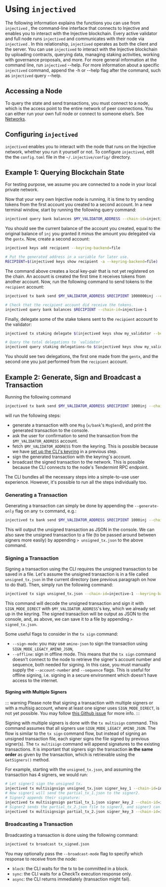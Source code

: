 <!--
order: 2
title: Using injectived
-->

# Using `injectived` 

The following information explains the functions you can use from `injectived` , the command-line interface that connects to Injective and enables you to interact with the Injective blockchain. Every active validator and full node runs `injectived`  and communicates with their node via `injectived` . In this relationship, `injectived`  operates as both the client and the server. You can use `injectived`  to interact with the Injective blockchain by uploading contracts, querying data, managing staking activities, working with governance proposals, and more. For more general information at the command line, run `injectived`  --help. For more information about a specific `injectived`  command, append the -h or --help flag after the command, such as `injectived`  query --help.

## Accessing a Node

To query the state and send transactions, you must connect to a node, which is the access point to the entire network of peer connections. You can either run your own full node or connect to someone else’s. See [Networks](../../networks/README.md).

## Configuring `injectived`

`injectived` enables you to interact with the node that runs on the Injective network, whether you run it yourself or not. To configure `injectived`, edit the the `config.toml` file in the `~/.injective/config/` directory.

## Example 1: Querying Blockchain State

For testing purpose, we assume you are connected to a node in your local private network.

Now that your very own Injective node is running, it is time to try sending tokens from the first account you created to a second account. In a new terminal window, start by running the following query command:

```bash
injectived query bank balances $MY_VALIDATOR_ADDRESS --chain-id=injective-1
```

You should see the current balance of the account you created, equal to the original balance of `inj` you granted it minus the amount you delegated via the `gentx`. Now, create a second account:

```bash
injectived keys add recipient --keyring-backend=file

# Put the generated address in a variable for later use.
RECIPIENT=$(injectived keys show recipient -a --keyring-backend=file)
```

The command above creates a local key-pair that is not yet registered on the chain. An account is created the first time it receives tokens from another account. Now, run the following command to send tokens to the `recipient` account:

```bash
injectived tx bank send $MY_VALIDATOR_ADDRESS $RECIPIENT 1000000inj --chain-id=injective-1 --keyring-backend=file

# Check that the recipient account did receive the tokens.
injectived query bank balances $RECIPIENT --chain-id=injective-1
```

Finally, delegate some of the stake tokens sent to the `recipient` account to the validator:

```bash
injectived tx staking delegate $(injectived keys show my_validator --bech val -a --keyring-backend=file) 500inj --from=recipient --chain-id=injective-1 --keyring-backend=file

# Query the total delegations to `validator`.
injectived query staking delegations-to $(injectived keys show my_validator --bech val -a --keyring-backend=file) --chain-id=injective-1
```

You should see two delegations, the first one made from the `gentx`, and the second one you just performed from the `recipient` account.

## Example 2: Generate, Sign and Broadcast a Transaction

Running the following command

```bash
injectived tx bank send $MY_VALIDATOR_ADDRESS $RECIPIENT 1000inj --chain-id=injective-1 --keyring-backend=file
```

will run the following steps:

- generate a transaction with one `Msg` (`x/bank`'s `MsgSend`), and print the generated transaction to the console.
- ask the user for confirmation to send the transaction from the `$MY_VALIDATOR_ADDRESS` account.
- fetch `$MY_VALIDATOR_ADDRESS` from the keyring. This is possible because we have [set up the CLI's keyring](./keyring.md) in a previous step.
- sign the generated transaction with the keyring's account.
- broadcast the signed transaction to the network. This is possible because the CLI connects to the node's Tendermint RPC endpoint.

The CLI bundles all the necessary steps into a simple-to-use user experience. However, it's possible to run all the steps individually too.

### Generating a Transaction

Generating a transaction can simply be done by appending the `--generate-only` flag on any `tx` command, e.g.:

```bash
injectived tx bank send $MY_VALIDATOR_ADDRESS $RECIPIENT 1000inj --chain-id=injective-1 --generate-only
```

This will output the unsigned transaction as JSON in the console. We can also save the unsigned transaction to a file (to be passed around between signers more easily) by appending `> unsigned_tx.json` to the above command.

### Signing a Transaction

Signing a transaction using the CLI requires the unsigned transaction to be saved in a file. Let's assume the unsigned transaction is in a file called `unsigned_tx.json` in the current directory (see previous paragraph on how to do that). Then, simply run the following command:

```bash
injectived tx sign unsigned_tx.json --chain-id=injective-1 --keyring-backend=file --from=$MY_VALIDATOR_ADDRESS
```

This command will decode the unsigned transaction and sign it with `SIGN_MODE_DIRECT` with `$MY_VALIDATOR_ADDRESS`'s key, which we already set up in the keyring. The signed transaction will be output as JSON to the console, and, as above, we can save it to a file by appending `> signed_tx.json`.

Some useful flags to consider in the `tx sign` command:

- `--sign-mode`: you may use `amino-json` to sign the transaction using `SIGN_MODE_LEGACY_AMINO_JSON`,
- `--offline`: sign in offline mode. This means that the `tx sign` command doesn't connect to the node to retrieve the signer's account number and sequence, both needed for signing. In this case, you must manually supply the `--account-number` and `--sequence` flags. This is useful for offline signing, i.e. signing in a secure environment which doesn't have access to the internet.

#### Signing with Multiple Signers

::: warning
Please note that signing a transaction with multiple signers or with a multisig account, where at least one signer uses `SIGN_MODE_DIRECT`, is not yet possible. You may follow [this Github issue](https://github.com/cosmos/cosmos-sdk/issues/8141) for more info.
:::

Signing with multiple signers is done with the `tx multisign` command. This command assumes that all signers use `SIGN_MODE_LEGACY_AMINO_JSON`. The flow is similar to the `tx sign` command flow, but instead of signing an unsigned transaction file, each signer signs the file signed by previous signer(s). The `tx multisign` command will append signatures to the existing transactions. It is important that signers sign the transaction **in the same order** as given by the transaction, which is retrievable using the `GetSigners()` method.

For example, starting with the `unsigned_tx.json`, and assuming the transaction has 4 signers, we would run:

```bash
# Let signer1 sign the unsigned tx.
injectived tx multisignsign unsigned_tx.json signer_key_1 --chain-id=injective-1 --keyring-backend=file > partial_tx_1.json
# Now signer1 will send the partial_tx_1.json to the signer2.
# Signer2 appends their signature:
injectived tx multisignsign partial_tx_1.json signer_key_2 --chain-id=injective-1 --keyring-backend=file > partial_tx_2.json
# Signer2 sends the partial_tx_2.json file to signer3, and signer3 can append his signature:
injectived tx multisignsign partial_tx_2.json signer_key_3 --chain-id=injective-1 --keyring-backend=file > partial_tx_3.json
```

### Broadcasting a Transaction

Broadcasting a transaction is done using the following command:

```bash
injectived tx broadcast tx_signed.json
```

You may optionally pass the `--broadcast-mode` flag to specify which response to receive from the node:

- `block`: the CLI waits for the tx to be committed in a block.
- `sync`: the CLI waits for a CheckTx execution response only.
- `async`: the CLI returns immediately (transaction might fail).